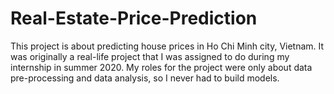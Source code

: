 # Real-Estate-Price-Prediction
This project is about predicting house prices in Ho Chi Minh city, Vietnam. It was originally a real-life project that I was assigned to do during my internship in summer 2020. My roles for the project were only about data pre-processing and data analysis, so I never had to build models. 
